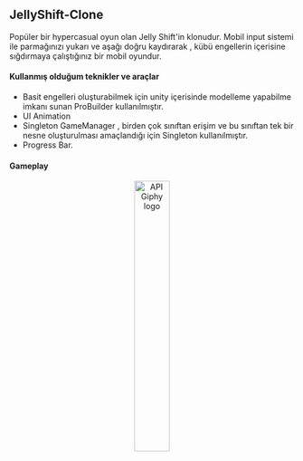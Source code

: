 ## JellyShift-Clone

Popüler bir hypercasual oyun olan Jelly Shift'in klonudur. Mobil input sistemi ile parmağınızı yukarı ve aşağı doğru kaydırarak , kübü engellerin içerisine sığdırmaya çalıştığınız bir mobil oyundur.
#### Kullanmış olduğum teknikler ve araçlar

- Basit engelleri oluşturabilmek için unity içerisinde modelleme yapabilme imkanı sunan ProBuilder kullanılmıştır.
- UI Animation
- Singleton GameManager , birden çok sınıftan erişim ve bu sınıftan tek bir nesne oluşturulması amaçlandığı için Singleton kullanılmıştır.
- Progress Bar.

#### Gameplay

<p align="center">
<img align="center" src="https://media.giphy.com/media/L3QDIKtuiEudogihSn/giphy.gif" width="35%" alt="API Giphy logo"/>
</p>

